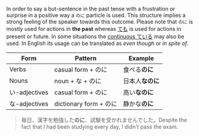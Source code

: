 In order to say a but-sentence in the past tense with a frustration or surprise in a positive way a `のに` particle is used. This structure implies a strong feeling of the speaker towards this outcome. Please note that `のに` is mostly used for actions in **the past** whereas [ても](127) is used for actions in present or future. In some situations the [continuous ている](44) may also be used.
In English its usage can be translated as *even though* or *in spite of*.

|Form|Pattern|Example|
|-|-|-|
|Verbs|casual form + のに|食べる**のに**|
|Nouns|noun + な + のに|日本人**なのに**|
|い-adjectives|casual form + のに|高い**なのに**|
|な-adjectives|dictionary form + のに|静かな**のに**|

>毎日、漢字を勉強した**のに**、試験を受かれませんでした。Despite the fact that I had been studying every day, I didn't pass the exam.